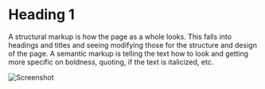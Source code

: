 # Heading 1
A structural markup is how the page as a whole looks. This falls into headings and titles and seeing modifying those for the structure and design of the page.
A semantic markup is telling the text how to look and getting more specific on boldness, quoting, if the text is italicized, etc.

![Screenshot](./images/screenshot.png)
